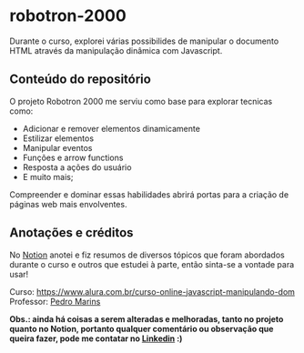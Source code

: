 # robotron-2000

Durante o curso, explorei várias possibilides de manipular o documento HTML através da manipulação dinâmica com Javascript. 

## Conteúdo do repositório
O projeto Robotron 2000 me serviu como base para explorar tecnicas como:

<ul>
 <li>
   Adicionar e remover elementos dinamicamente
 </li>
 <li>
   Estilizar elementos 
 </li>
 <li>
   Manipular eventos
 </li>
 <li>
   Funções e arrow functions
 </li>
 <li>
   Resposta a ações do usuário
 </li>
 <li>
   E muito mais;
 </li>
</ul>

 Compreender e dominar essas habilidades abrirá portas para a criação de páginas web mais envolventes.

## Anotações e créditos

No [Notion]([https://www.notion.so/JavaScript-Manipulando-o-DOM-0e2a2fd44a4f4c51a586148e3876fa92?pvs=4](https://excessive-jade-242.notion.site/JavaScript-Manipulando-o-DOM-0e2a2fd44a4f4c51a586148e3876fa92)https://excessive-jade-242.notion.site/JavaScript-Manipulando-o-DOM-0e2a2fd44a4f4c51a586148e3876fa92) anotei e fiz resumos de diversos tópicos que foram abordados durante o curso e outros que estudei à parte, então sinta-se a vontade para usar!

Curso: <https://www.alura.com.br/curso-online-javascript-manipulando-dom> <br> 
Professor: [Pedro Marins](https://www.linkedin.com/in/pedromarins/)

 <strong>Obs.: ainda há coisas a serem alteradas e melhoradas, tanto no projeto quanto no Notion, portanto qualquer comentário ou observação que queira fazer, pode me contatar no [Linkedin](https://www.linkedin.com/in/marina-gabrielly-a87156218/) :)</strong>
